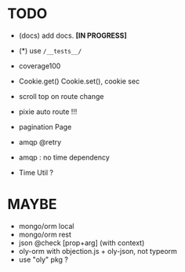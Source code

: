 
# TODO

- (docs) add docs. **[IN PROGRESS]**
- (*) use `/__tests__/`
- coverage100

- Cookie.get() Cookie.set(), cookie sec
- scroll top on route change
- pixie auto route !!!
- pagination Page
- amqp @retry
- amqp : no time dependency
- Time Util ?

# MAYBE

- mongo/orm local
- mongo/orm rest
- json @check [prop+arg] (with context)
- oly-orm with objection.js + oly-json, not typeorm
- use "oly" pkg ?
